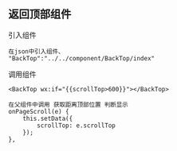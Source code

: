## 返回顶部组件

引入组件
```
在json中引入组件、
"BackTop":"../../component/BackTop/index"
```

调用组件
```
<BackTop wx:if="{{scrollTop>600}}"></BackTop>

在父组件中调用 获取距离顶部位置 判断显示
onPageScroll(e) {
	this.setData({
		scrollTop: e.scrollTop
	});
},
```



